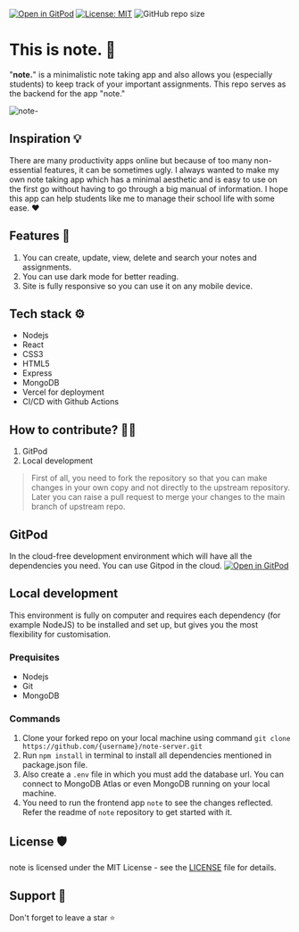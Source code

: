 [![Open in GitPod](https://img.shields.io/badge/Gitpod-Ready--to--Code-blue?logo=gitpod)](https://gitpod.io/#https://github.com/Ananya2001-an/note-server)
[![License: MIT](https://img.shields.io/badge/License-MIT-yellow.svg)](https://opensource.org/licenses/MIT) 
![GitHub repo size](https://img.shields.io/github/repo-size/Ananya2001-an/note-server)

# This is note. 📝

"**note.**" is a minimalistic note taking app and also allows you (especially students) to keep track of your important assignments. This repo serves as the backend for the app "note."

![note-](https://user-images.githubusercontent.com/55504616/218420244-1b1fa815-8074-44b9-b27c-40b38a034716.png)

## Inspiration 💡
There are many productivity apps online but because of too many non-essential features, it can be sometimes ugly. I always wanted to make my own note taking app which has a minimal aesthetic and is easy to use on the first go without having to go through a big manual of information. I hope this app can help students like me to manage their school life with some ease. ♥ 

## Features 👀
1. You can create, update, view, delete and search your notes and assignments.
2. You can use dark mode for better reading.
3. Site is fully responsive so you can use it on any mobile device.

## Tech stack ⚙
- Nodejs
- React
- CSS3
- HTML5
- Express
- MongoDB
- Vercel for deployment
- CI/CD with Github Actions

## How to contribute? 👩‍💻
1. GitPod
2. Local development

> First of all, you need to fork the repository so that you can make changes in your own copy and not directly to the upstream repository. Later you can raise a pull request to merge your changes to the main branch of upstream repo. 

## GitPod
In the cloud-free development environment which will have all the dependencies you need. You can use Gitpod in the cloud. [![Open in GitPod](https://img.shields.io/badge/Gitpod-Ready--to--Code-blue?logo=gitpod)](https://gitpod.io/#https://github.com/Ananya2001-an/note)

## Local development
This environment is fully on computer and requires each dependency (for example NodeJS) to be installed and set up, but gives you the most flexibility for customisation.

### Prequisites
- Nodejs
- Git
- MongoDB

### Commands
1. Clone your forked repo on your local machine using command `git clone https://github.com/{username}/note-server.git`
2. Run `npm install` in terminal to install all dependencies mentioned in package.json file.
3. Also create a `.env` file in which you must add the database url. You can connect to MongoDB Atlas or even MongoDB running on your local machine.
4. You need to run the frontend app `note` to see the changes reflected. Refer the readme of `note` repository to get started with it.

## License 🛡
note is licensed under the MIT License - see the [LICENSE](LICENSE) file for details.

## Support 🙏 
Don't forget to leave a star ⭐️

